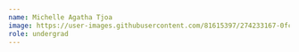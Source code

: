 ```yaml
---
name: Michelle Agatha Tjoa
image: https://user-images.githubusercontent.com/81615397/274233167-0fcb1adb-545c-47fe-b9ee-5c83b013e4c3.jpeg
role: undergrad
---
```

